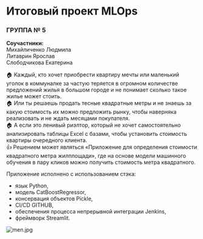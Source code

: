 # Итоговый проект MLOps    

### __ГРУППА № 5__     
__Соучастники:__     
Михайличенко Людмила    
Литаврин Ярослав    
Слободчикова Екатерина    

:house: Каждый, кто хочет приобрести квартиру мечты или маленький уголок в коммуналке за частую теряется в огромном количестве предложений жилья в большом городе и не понимает сколько такое жилье может стоить.    
:house: Или ты решаешь продать тесные квадратные метры и не знаешь за какую стоимость их можно предложить рынку, чтобы наверняка реализовать и не ждать месяцами покупателя.    
:house: А если это ленивый риэлтор, который не хочет самостоятельно анализировать таблицы Excel с базами, чтобы установить стоимость квартиры очередного клиента.    
:thumbsup: Решением может являться «Приложение для определения стоимости квадратного метра жилплощади», где на основе модели машинного обучения в пару кликов можно получить стоимость метра квадратного.    

Приложение исполнено с использованием стэка:    
- язык Python,    
- модель CatBoostRegressor,    
- консервация объектов Pickle,    
- CI/CD GITHUB,    
- обеспечения процесса непрерывной интеграции Jenkins,    
- фреймворк Streamlit.

![men.jpg](https://github.com/YaRoLit/MLOPS_final_project/men.jpg)
